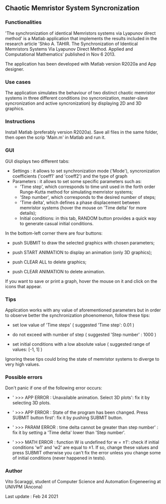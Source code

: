 ## Chaotic Memristor System Syncronization

### Functionalities

'The synchronization of identical Memristors systems via Lyapunov direct method' is a Matlab application that implements the results included in the research article  'Shko A. TAHIR. The Synchronization of Identical Memristors Systems Via Lyapunov Direct Method. Applied and Computational Mathematics' published in Nov 6 2013.

The application has been developed with Matlab version R2020a and App designer. 

### Use cases

The application simulates the behaviour of two distinct chaotic memristor systems in three different conditions (no syncronization, master-slave syncronization and active syncronization) by displaying 2D and 3D graphics.

### Instructions

Install Matlab (preferably version R2020a). Save all files in the same folder, then open the scrip 'Main.m' in Matlab and run it.

### GUI

GUI displays two different tabs:

- Settings : it allows to set synchronization mode ('Mode'), syncronization coefficients ('coeff1' and 'coeff2') and the type of graph
- Parameters :  it allows to set some specific parameters such as:
	- 'Time step', which corresponds to time unit used in the forth order Runge-Kutta method for simulating memristor systems;
	- 'Step number', which corresponds to the desired number of steps;
	- 'Time delta', which defines a phase displacement between memristor systems (hover the mouse on 'Time delta' for more details);
	- Initial conditions: in this tab, RANDOM button provides a quick way to generate casual initial conditions.

In the bottom-left corner there are four buttons:

- push SUBMIT to draw the selected graphics with chosen parameters;

- push START ANIMATION to display an animation (only 3D graphics);

- push CLEAR ALL to delete graphics;

- push CLEAR ANIMATION to delete animation.

If you want to save or print a graph, hover the mouse on it and click on the icons that appear.

### Tips 

Application works with any value of aforementioned parameters but in order to observe better the synchronization phoenomenon, follow these tips:

- set low value of 'Time steps' ( suggested 'Time step': 0.01 )

- do not exceed with number of step ( suggested 'Step number' : 1000 )

- set initial conditions with a low absolute value ( suggested range of values: [-1, 1] )

Ignoring these tips could bring the state of memristor systems to diverge to very high values.


### Possible errors 
Don't panic if one of the following error occurs:

- ' >>> APP ERROR : Unavailable animation. Select 3D plots': fix it by selecting 3D plots.
	
- ' >>> APP ERROR : State of the program has been changed. Press SUBMIT button first': fix it by pushing SUBMIT button.
	
- ' >>> PARAM ERROR : time delta cannot be greater than step number' : fix it by setting a 'Time delta' lower than 'Step number'.
	
- ' >>> MATH ERROR : function W is undefined for w = ±1': check if initial conditions 'w1' and 'w2' are equal to ±1. If so, change these values and press SUBMIT otherwise you can't fix the error unless you change some of initial conditions (never happened in tests).

### Author 

Vito Scaraggi, student of Computer Science and Automation Engeneering at UNIVPM (Ancona)

Last update : Feb 24 2021